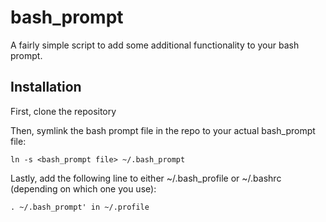 bash_prompt
===========

A fairly simple script to add some additional functionality to your bash prompt.

## Installation

First, clone the repository

Then, symlink the bash prompt file in the repo to your actual bash_prompt file:
```
ln -s <bash_prompt file> ~/.bash_prompt
```

Lastly, add the following line to either ~/.bash_profile or ~/.bashrc (depending on which one you use):
```
. ~/.bash_prompt' in ~/.profile
```